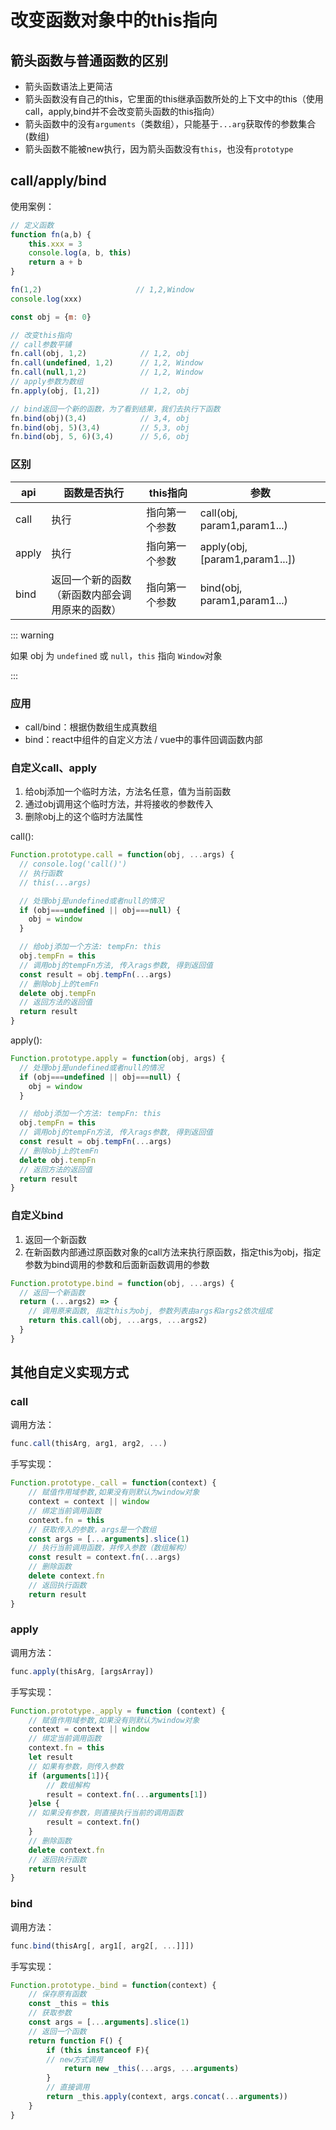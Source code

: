 # 改变函数对象中的this指向

## 箭头函数与普通函数的区别

- 箭头函数语法上更简洁
- 箭头函数没有自己的this，它里面的this继承函数所处的上下文中的this（使用call，apply,bind并不会改变箭头函数的this指向）
- 箭头函数中的没有`arguments`（类数组），只能基于`...arg`获取传的参数集合(数组)
- 箭头函数不能被new执行，因为箭头函数没有`this`，也没有`prototype`

## call/apply/bind

使用案例：

```js
// 定义函数
function fn(a,b) {
    this.xxx = 3
    console.log(a, b, this)
    return a + b
}

fn(1,2)                     // 1,2,Window
console.log(xxx)  

const obj = {m: 0}

// 改变this指向
// call参数平铺
fn.call(obj, 1,2)            // 1,2, obj
fn.call(undefined, 1,2)      // 1,2, Window
fn.call(null,1,2)            // 1,2, Window
// apply参数为数组
fn.apply(obj, [1,2])         // 1,2, obj

// bind返回一个新的函数，为了看到结果，我们去执行下函数
fn.bind(obj)(3,4)            // 3,4, obj
fn.bind(obj, 5)(3,4)         // 5,3, obj
fn.bind(obj, 5, 6)(3,4)      // 5,6, obj

```

### 区别

api | 函数是否执行 | this指向 | 参数
---|---|---|---
call | 执行 | 指向第一个参数 | call(obj, param1,param1...)
apply | 执行 | 指向第一个参数 | apply(obj, [param1,param1...])
bind | 返回一个新的函数 <br>（新函数内部会调用原来的函数） | 指向第一个参数 | bind(obj, param1,param1...)

::: warning

如果 obj 为 `undefined` 或 `null`，`this` 指向 `Window`对象

:::

### 应用

- call/bind：根据伪数组生成真数组
- bind：react中组件的自定义方法 / vue中的事件回调函数内部

### 自定义call、apply

1. 给obj添加一个临时方法，方法名任意，值为当前函数
2. 通过obj调用这个临时方法，并将接收的参数传入
3. 删除obj上的这个临时方法属性

call():
```js
Function.prototype.call = function(obj, ...args) {
  // console.log('call()')
  // 执行函数
  // this(...args)

  // 处理obj是undefined或者null的情况
  if (obj===undefined || obj===null) {
    obj = window
  }

  // 给obj添加一个方法: tempFn: this
  obj.tempFn = this
  // 调用obj的tempFn方法, 传入rags参数, 得到返回值
  const result = obj.tempFn(...args)
  // 删除obj上的temFn
  delete obj.tempFn
  // 返回方法的返回值
  return result
}
```

apply():
```js
Function.prototype.apply = function(obj, args) {
  // 处理obj是undefined或者null的情况
  if (obj===undefined || obj===null) {
    obj = window
  }

  // 给obj添加一个方法: tempFn: this
  obj.tempFn = this
  // 调用obj的tempFn方法, 传入rags参数, 得到返回值
  const result = obj.tempFn(...args)
  // 删除obj上的temFn
  delete obj.tempFn
  // 返回方法的返回值
  return result
}
```

### 自定义bind

1. 返回一个新函数
2. 在新函数内部通过原函数对象的call方法来执行原函数，指定this为obj，指定参数为bind调用的参数和后面新函数调用的参数

```js
Function.prototype.bind = function(obj, ...args) {
  // 返回一个新函数
  return (...args2) => {
    // 调用原来函数, 指定this为obj, 参数列表由args和args2依次组成
    return this.call(obj, ...args, ...args2)
  }
}
```

## 其他自定义实现方式
### call

调用方法：
```js
func.call(thisArg, arg1, arg2, ...)
```

手写实现：
```js
Function.prototype._call = function(context) {
    // 赋值作用域参数,如果没有则默认为window对象
    context = context || window
    // 绑定当前调用函数
    context.fn = this
    // 获取传入的参数，args是一个数组
    const args = [...arguments].slice(1)
    // 执行当前调用函数，并传入参数（数组解构）
    const result = context.fn(...args)
    // 删除函数
    delete context.fn 
    // 返回执行函数
    return result
}
```

### apply

调用方法：
```js
func.apply(thisArg, [argsArray])
```

手写实现：
```js
Function.prototype._apply = function (context) {
    // 赋值作用域参数,如果没有则默认为window对象
    context = context || window
    // 绑定当前调用函数
    context.fn = this
    let result
    // 如果有参数，则传入参数
    if (arguments[1]){
        // 数组解构
        result = context.fn(...arguments[1])
    }else {
    // 如果没有参数，则直接执行当前的调用函数
        result = context.fn()
    }
    // 删除函数
    delete context.fn
    // 返回执行函数
    return result
}
```

### bind

调用方法：
```js
func.bind(thisArg[, arg1[, arg2[, ...]]])
```

手写实现：
```js
Function.prototype._bind = function(context) {
    // 保存原有函数
    const _this = this
    // 获取参数
    const args = [...arguments].slice(1)
    // 返回一个函数
    return function F() {
        if (this instanceof F){
        // new方式调用
            return new _this(...args, ...arguments)
        }
        // 直接调用
        return _this.apply(context, args.concat(...arguments))
    }
}
```